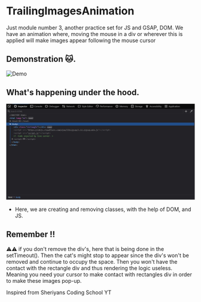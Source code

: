 # TrailingImagesAnimation
Just module number 3, another practice set for JS and GSAP, DOM. We have an animation where, moving the mouse in a div or wherever this is applied will make images appear following the mouse cursor

## Demonstration 🐱.
<img src="https://github.com/knilesh9/TrailingImagesAnimation/blob/main/media/gifs/demo.gif" alt="Demo" width="auto" height="auto">


## What's happening under the hood.

<img src="https://github.com/knilesh9/TrailingImagesAnimation/blob/main/media/gifs/devtools.gif" alt="Demo" width="auto" height="auto">

* Here, we are creating and removing classes, with the help of DOM, and JS.

## Remember ‼
⚠⚠ if you don't remove the div's, here that is being done in the setTimeout().
Then the cat's might stop to appear since the div's won't be removed and continue to occupy the space.
Then you won't have the contact with the rectangle div and thus rendering the logic useless.
Meaning you need your cursor to make contact with rectangles div in order to make these images pop-up.


Inspired from Sheriyans Coding School YT
